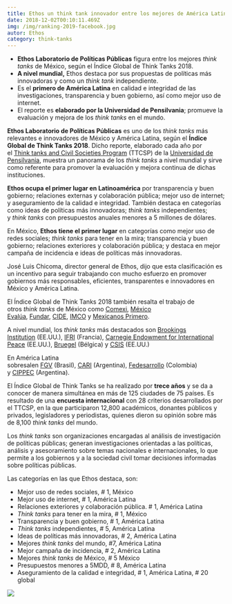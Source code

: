 ```yaml
---
title: Ethos un think tank innovador entre los mejores de América Latina
date: 2018-12-02T00:10:11.469Z
img: /img/ranking-2019-facebook.jpg
autor: Ethos
category: think-tanks
---
```

* **Ethos Laboratorio de Políticas Públicas** figura entre los mejores *think tanks* de México, según el Índice Global de Think Tanks 2018.
* **A nivel mundial,** Ethos destaca por sus propuestas de políticas más innovadoras y como un *think tank* independiente.
* Es el **primero de América Latina** en calidad e integridad de las investigaciones, transparencia y buen gobierno, así como mejor uso de internet.
* El reporte es **elaborado por la Universidad de Pensilvania**; promueve la evaluación y mejora de los *think tanks* en el mundo.

<!--more-->

**Ethos Laboratorio de Políticas Públicas** es uno de los *think tanks* más relevantes e innovadores de México y América Latina, según el **Índice Global de Think Tanks 2018**. Dicho reporte, elaborado cada año por el [Think tanks and Civil Societies Program](https://www.gotothinktank.com/) (TTCSP) de la [Universidad de Pensilvania](https://www.upenn.edu/), muestra un panorama de los *think tanks* a nivel mundial y sirve como referente para promover la evaluación y mejora continua de dichas instituciones.

**Ethos ocupa el primer lugar en Latinoamérica** por transparencia y buen gobierno; relaciones externas y colaboración pública; mejor uso de internet; y aseguramiento de la calidad e integridad. También destaca en categorías como ideas de políticas más innovadoras; *think tanks* independientes; y *think tanks* con presupuestos anuales menores a 5 millones de dólares.

En México, **Ethos tiene el primer lugar** en categorías como mejor uso de redes sociales; *think tanks* para tener en la mira; transparencia y buen gobierno; relaciones exteriores y colaboración pública; y destaca en mejor campaña de incidencia e ideas de políticas más innovadoras.

José Luis Chicoma, director general de Ethos, dijo que esta clasificación es un incentivo para seguir trabajando con mucho esfuerzo en promover gobiernos más responsables, eficientes, transparentes e innovadores en México y América Latina.

El Índice Global de Think Tanks 2018 también resalta el trabajo de otros *think tanks* de México como [Comexi](https://www.consejomexicano.org/), [México Evalúa](https://www.mexicoevalua.org/), [Fundar](http://fundar.org.mx/), [CIDE](https://www.cide.edu/), [IMCO](https://imco.org.mx/home/) y [Mexicanos Primero](https://www.mexicanosprimero.org/).

A nivel mundial, los *think tanks* más destacados son [Brookings Institution](https://www.brookings.edu/) (EE.UU.), [IFRI](https://www.ifri.org/) (Francia), [Carnegie Endowment for International Peace](http://carnegieendowment.org/#how-should-countries-take-deepfakes) (EE.UU.), [Bruegel](http://bruegel.org/) (Bélgica) y [CSIS](https://www.csis.org/) (EE.UU.)

En América Latina sobresalen [FGV](https://portal.fgv.br/en) (Brasil), [CARI](http://www.cari.org.ar/) (Argentina), [Fedesarrollo](https://www.fedesarrollo.org.co/) (Colombia) y [CIPPEC](https://www.cippec.org/) (Argentina).

El Índice Global de Think Tanks se ha realizado por **trece años** y se da a conocer de manera simultánea en más de 125 ciudades de 75 países. Es resultado de una **encuesta internacional** con 28 criterios desarrollados por el TTCSP, en la que participaron 12,800 académicos, donantes públicos y privados, legisladores y periodistas, quienes dieron su opinión sobre más de 8,100 *think tanks* del mundo.

Los *think tanks* son organizaciones encargadas al análisis de investigación de políticas públicas; generan investigaciones orientadas a las políticas, análisis y asesoramiento sobre temas nacionales e internacionales, lo que permite a los gobiernos y a la sociedad civil tomar decisiones informadas sobre políticas públicas.

Las categorías en las que Ethos destaca, son:

* Mejor uso de redes sociales, # 1, México
* Mejor uso de internet, # 1, América Latina
* Relaciones exteriores y colaboración pública. # 1, América Latina
* *Think tanks* para tener en la mira, # 1, México
* Transparencia y buen gobierno, # 1, América Latina
* *Think tanks* independientes, # 5, América Latina
* Ideas de políticas más innovadoras, # 2, América Latina
* Mejores *think tanks* del mundo, #7, América Latina
* Mejor campaña de incidencia, # 2, América Latina
* Mejores *think tanks* de México, # 5 México
* Presupuestos menores a 5MDD, # 8, América Latina
* Aseguramiento de la calidad e integridad, # 1, América Latina, # 20 global

![](https://www.ethos.org.mx/wp-content/uploads/2019/01/WhatsApp-Image-2019-01-31-at-10.48.02-AM.jpeg)